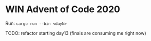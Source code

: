 # WIN Advent of Code 2020

Run: ```cargo run --bin <dayN> ```

TODO: refactor starting day13 (finals are consuming me right now)